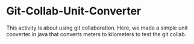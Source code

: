 # Git-Collab-Unit-Converter
This activity is about using git collaboration. Here, we made a simple unit converter in java that converts meters to kilometers to test the git collab.
